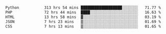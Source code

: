 <!--START_SECTION:waka-->

```txt
Python           313 hrs 54 mins ██████████████████░░░░░░░   71.77 %
PHP              72 hrs 44 mins  ████░░░░░░░░░░░░░░░░░░░░░   16.63 %
HTML             13 hrs 58 mins  ▓░░░░░░░░░░░░░░░░░░░░░░░░   03.19 %
JSON             7 hrs 23 mins   ▒░░░░░░░░░░░░░░░░░░░░░░░░   01.69 %
CSS              7 hrs 13 mins   ▒░░░░░░░░░░░░░░░░░░░░░░░░   01.65 %
```

<!--END_SECTION:waka-->
